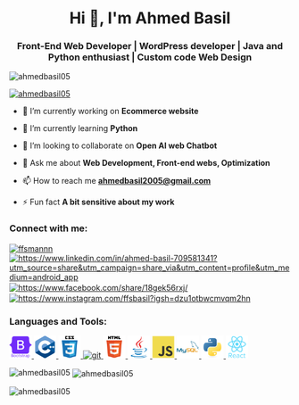 <h1 align="center">Hi 👋, I'm Ahmed Basil</h1>
<h3 align="center">Front-End Web Developer | WordPress developer | Java and Python enthusiast | Custom code Web Design</h3>

<p align="left"> <img src="https://komarev.com/ghpvc/?username=ahmedbasil05&label=Profile%20views&color=0e75b6&style=flat" alt="ahmedbasil05" /> </p>

<p align="left"> <a href="https://github.com/ryo-ma/github-profile-trophy"><img src="https://github-profile-trophy.vercel.app/?username=ahmedbasil05" alt="ahmedbasil05" /></a> </p>


- 🔭 I’m currently working on **Ecommerce website**

- 🌱 I’m currently learning **Python**

- 👯 I’m looking to collaborate on **Open AI web Chatbot**

- 💬 Ask me about **Web Development, Front-end webs, Optimization**

- 📫 How to reach me **ahmedbasil2005@gmail.com**

- ⚡ Fun fact **A bit sensitive about my work**

<h3 align="left">Connect with me:</h3>
<p align="left">
<a href="https://twitter.com/ffsmannn" target="blank"><img align="center" src="https://raw.githubusercontent.com/rahuldkjain/github-profile-readme-generator/master/src/images/icons/Social/twitter.svg" alt="ffsmannn" height="30" width="40" /></a>
<a href="https://linkedin.com/in/https://www.linkedin.com/in/ahmed-basil-709581341?utm_source=share&utm_campaign=share_via&utm_content=profile&utm_medium=android_app" target="blank"><img align="center" src="https://raw.githubusercontent.com/rahuldkjain/github-profile-readme-generator/master/src/images/icons/Social/linked-in-alt.svg" alt="https://www.linkedin.com/in/ahmed-basil-709581341?utm_source=share&utm_campaign=share_via&utm_content=profile&utm_medium=android_app" height="30" width="40" /></a>
<a href="https://fb.com/https://www.facebook.com/share/18gek56rxj/" target="blank"><img align="center" src="https://raw.githubusercontent.com/rahuldkjain/github-profile-readme-generator/master/src/images/icons/Social/facebook.svg" alt="https://www.facebook.com/share/18gek56rxj/" height="30" width="40" /></a>
<a href="https://instagram.com/https://www.instagram.com/ffsbasil?igsh=dzu1otbwcmvqm2hn" target="blank"><img align="center" src="https://raw.githubusercontent.com/rahuldkjain/github-profile-readme-generator/master/src/images/icons/Social/instagram.svg" alt="https://www.instagram.com/ffsbasil?igsh=dzu1otbwcmvqm2hn" height="30" width="40" /></a>
</p>

<h3 align="left">Languages and Tools:</h3>
<p align="left"> <a href="https://getbootstrap.com" target="_blank" rel="noreferrer"> <img src="https://raw.githubusercontent.com/devicons/devicon/master/icons/bootstrap/bootstrap-plain-wordmark.svg" alt="bootstrap" width="40" height="40"/> </a> <a href="https://www.w3schools.com/cpp/" target="_blank" rel="noreferrer"> <img src="https://raw.githubusercontent.com/devicons/devicon/master/icons/cplusplus/cplusplus-original.svg" alt="cplusplus" width="40" height="40"/> </a> <a href="https://www.w3schools.com/css/" target="_blank" rel="noreferrer"> <img src="https://raw.githubusercontent.com/devicons/devicon/master/icons/css3/css3-original-wordmark.svg" alt="css3" width="40" height="40"/> </a> <a href="https://git-scm.com/" target="_blank" rel="noreferrer"> <img src="https://www.vectorlogo.zone/logos/git-scm/git-scm-icon.svg" alt="git" width="40" height="40"/> </a> <a href="https://www.w3.org/html/" target="_blank" rel="noreferrer"> <img src="https://raw.githubusercontent.com/devicons/devicon/master/icons/html5/html5-original-wordmark.svg" alt="html5" width="40" height="40"/> </a> <a href="https://www.java.com" target="_blank" rel="noreferrer"> <img src="https://raw.githubusercontent.com/devicons/devicon/master/icons/java/java-original.svg" alt="java" width="40" height="40"/> </a> <a href="https://developer.mozilla.org/en-US/docs/Web/JavaScript" target="_blank" rel="noreferrer"> <img src="https://raw.githubusercontent.com/devicons/devicon/master/icons/javascript/javascript-original.svg" alt="javascript" width="40" height="40"/> </a> <a href="https://www.mysql.com/" target="_blank" rel="noreferrer"> <img src="https://raw.githubusercontent.com/devicons/devicon/master/icons/mysql/mysql-original-wordmark.svg" alt="mysql" width="40" height="40"/> </a> <a href="https://www.python.org" target="_blank" rel="noreferrer"> <img src="https://raw.githubusercontent.com/devicons/devicon/master/icons/python/python-original.svg" alt="python" width="40" height="40"/> </a> <a href="https://reactjs.org/" target="_blank" rel="noreferrer"> <img src="https://raw.githubusercontent.com/devicons/devicon/master/icons/react/react-original-wordmark.svg" alt="react" width="40" height="40"/> </a> </p>

<p><img align="left" src="https://github-readme-stats.vercel.app/api/top-langs?username=ahmedbasil05&show_icons=true&locale=en&layout=compact" alt="ahmedbasil05" /></p>

<p>&nbsp;<img align="center" src="https://github-readme-stats.vercel.app/api?username=ahmedbasil05&show_icons=true&locale=en" alt="ahmedbasil05" /></p>

<p><img align="center" src="https://github-readme-streak-stats.herokuapp.com/?user=ahmedbasil05&" alt="ahmedbasil05" /></p>
